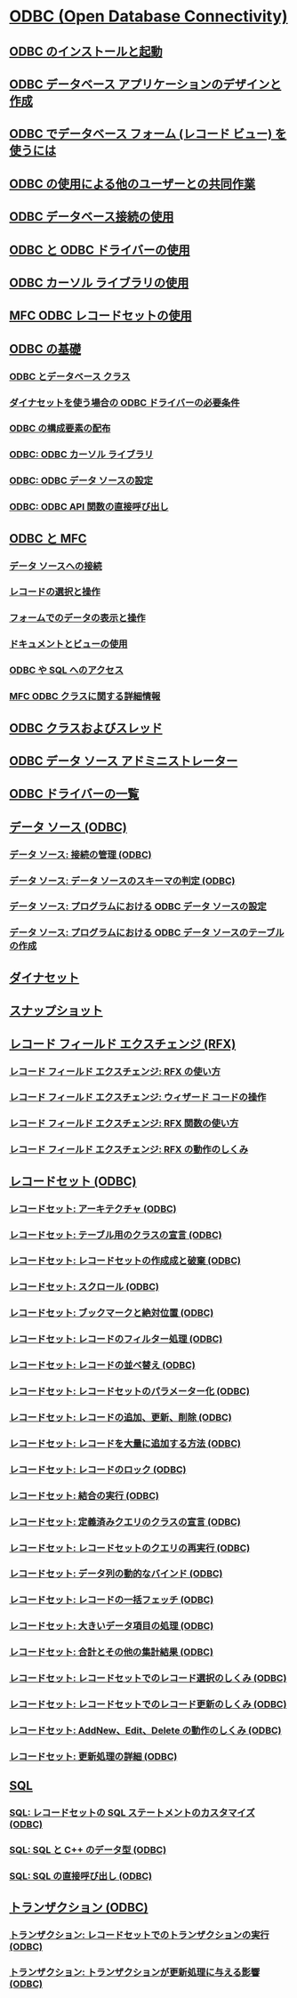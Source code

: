 # [ODBC (Open Database Connectivity)](open-database-connectivity-odbc.md)
## [ODBC のインストールと起動](installing-and-getting-started-with-odbc.md)
## [ODBC データベース アプリケーションのデザインと作成](design-and-create-an-odbc-database-application.md)
## [ODBC でデータベース フォーム (レコード ビュー) を使うには](use-database-forms-record-views-with-odbc.md)
## [ODBC の使用による他のユーザーとの共同作業](use-odbc-to-work-with-other-users.md)
## [ODBC データベース接続の使用](work-with-odbc-database-connections.md)
## [ODBC と ODBC ドライバーの使用](work-with-odbc-and-drivers.md)
## [ODBC カーソル ライブラリの使用](use-the-odbc-cursor-library.md)
## [MFC ODBC レコードセットの使用](use-mfc-odbc-recordsets.md)
## [ODBC の基礎](odbc-basics.md)
### [ODBC とデータベース クラス](odbc-and-the-database-classes.md)
### [ダイナセットを使う場合の ODBC ドライバーの必要条件](odbc-driver-requirements-for-dynasets.md)
### [ODBC の構成要素の配布](redistributing-odbc-components-to-your-customers.md)
### [ODBC: ODBC カーソル ライブラリ](odbc-the-odbc-cursor-library.md)
### [ODBC: ODBC データ ソースの設定](odbc-configuring-an-odbc-data-source.md)
### [ODBC: ODBC API 関数の直接呼び出し](odbc-calling-odbc-api-functions-directly.md)
## [ODBC と MFC](odbc-and-mfc.md)
### [データ ソースへの接続](connecting-to-a-data-source.md)
### [レコードの選択と操作](selecting-and-manipulating-records.md)
### [フォームでのデータの表示と操作](displaying-and-manipulating-data-in-a-form.md)
### [ドキュメントとビューの使用](working-with-documents-and-views.md)
### [ODBC や SQL へのアクセス](access-to-odbc-and-sql.md)
### [MFC ODBC クラスに関する詳細情報](further-reading-about-the-mfc-odbc-classes.md)
## [ODBC クラスおよびスレッド](odbc-classes-and-threads.md)
## [ODBC データ ソース アドミニストレーター](odbc-administrator.md)
## [ODBC ドライバーの一覧](odbc-driver-list.md)
## [データ ソース (ODBC)](data-source-odbc.md)
### [データ ソース: 接続の管理 (ODBC)](data-source-managing-connections-odbc.md)
### [データ ソース: データ ソースのスキーマの判定 (ODBC)](data-source-determining-the-schema-of-the-data-source-odbc.md)
### [データ ソース: プログラムにおける ODBC データ ソースの設定](data-source-programmatically-configuring-an-odbc-data-source.md)
### [データ ソース: プログラムにおける ODBC データ ソースのテーブルの作成](data-source-programmatically-creating-a-table-in-an-odbc-data-source.md)
## [ダイナセット](dynaset.md)
## [スナップショット](snapshot.md)
## [レコード フィールド エクスチェンジ (RFX)](record-field-exchange-rfx.md)
### [レコード フィールド エクスチェンジ: RFX の使い方](record-field-exchange-using-rfx.md)
### [レコード フィールド エクスチェンジ: ウィザード コードの操作](record-field-exchange-working-with-the-wizard-code.md)
### [レコード フィールド エクスチェンジ: RFX 関数の使い方](record-field-exchange-using-the-rfx-functions.md)
### [レコード フィールド エクスチェンジ: RFX の動作のしくみ](record-field-exchange-how-rfx-works.md)
## [レコードセット (ODBC)](recordset-odbc.md)
### [レコードセット: アーキテクチャ (ODBC)](recordset-architecture-odbc.md)
### [レコードセット: テーブル用のクラスの宣言 (ODBC)](recordset-declaring-a-class-for-a-table-odbc.md)
### [レコードセット: レコードセットの作成成と破棄 (ODBC)](recordset-creating-and-closing-recordsets-odbc.md)
### [レコードセット: スクロール (ODBC)](recordset-scrolling-odbc.md)
### [レコードセット: ブックマークと絶対位置 (ODBC)](recordset-bookmarks-and-absolute-positions-odbc.md)
### [レコードセット: レコードのフィルター処理 (ODBC)](recordset-filtering-records-odbc.md)
### [レコードセット: レコードの並べ替え (ODBC)](recordset-sorting-records-odbc.md)
### [レコードセット: レコードセットのパラメーター化 (ODBC)](recordset-parameterizing-a-recordset-odbc.md)
### [レコードセット: レコードの追加、更新、削除 (ODBC)](recordset-adding-updating-and-deleting-records-odbc.md)
### [レコードセット: レコードを大量に追加する方法 (ODBC)](recordset-adding-records-in-bulk-odbc.md)
### [レコードセット: レコードのロック (ODBC)](recordset-locking-records-odbc.md)
### [レコードセット: 結合の実行 (ODBC)](recordset-performing-a-join-odbc.md)
### [レコードセット: 定義済みクエリのクラスの宣言 (ODBC)](recordset-declaring-a-class-for-a-predefined-query-odbc.md)
### [レコードセット: レコードセットのクエリの再実行 (ODBC)](recordset-requerying-a-recordset-odbc.md)
### [レコードセット: データ列の動的なバインド (ODBC)](recordset-dynamically-binding-data-columns-odbc.md)
### [レコードセット: レコードの一括フェッチ (ODBC)](recordset-fetching-records-in-bulk-odbc.md)
### [レコードセット: 大きいデータ項目の処理 (ODBC)](recordset-working-with-large-data-items-odbc.md)
### [レコードセット: 合計とその他の集計結果 (ODBC)](recordset-obtaining-sums-and-other-aggregate-results-odbc.md)
### [レコードセット: レコードセットでのレコード選択のしくみ (ODBC)](recordset-how-recordsets-select-records-odbc.md)
### [レコードセット: レコードセットでのレコード更新のしくみ (ODBC)](recordset-how-recordsets-update-records-odbc.md)
### [レコードセット: AddNew、Edit、Delete の動作のしくみ (ODBC)](recordset-how-addnew-edit-and-delete-work-odbc.md)
### [レコードセット: 更新処理の詳細 (ODBC)](recordset-more-about-updates-odbc.md)
## [SQL](sql.md)
### [SQL: レコードセットの SQL ステートメントのカスタマイズ (ODBC)](sql-customizing-your-recordsets-sql-statement-odbc.md)
### [SQL: SQL と C++ のデータ型 (ODBC)](sql-sql-and-cpp-data-types-odbc.md)
### [SQL: SQL の直接呼び出し (ODBC)](sql-making-direct-sql-calls-odbc.md)
## [トランザクション (ODBC)](transaction-odbc.md)
### [トランザクション: レコードセットでのトランザクションの実行 (ODBC)](transaction-performing-a-transaction-in-a-recordset-odbc.md)
### [トランザクション: トランザクションが更新処理に与える影響 (ODBC)](transaction-how-transactions-affect-updates-odbc.md)
